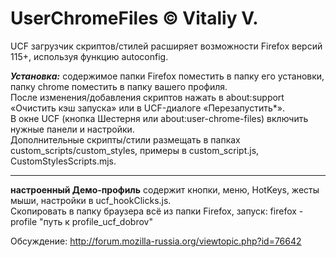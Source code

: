 # UserChromeFiles © Vitaliy V.
UCF загрузчик скриптов/стилей расширяет возможности Firefox версий 115+, используя функцию autoconfig.

***Установка:*** содержимое папки Firefox поместить в папку его установки, папку chrome поместить в папку вашего профиля.  
После изменения/добавления скриптов нажать в about:support «Очистить кэш запуска» или в UCF-диалоге «Перезапустить*».  
В окне UCF (кнопка Шестерня или about:user-chrome-files) включить нужные панели и настройки.  
Дополнительные скрипты/стили размещать в папках custom_scripts/custom_styles, примеры в custom_script.js, CustomStylesScripts.mjs.

---
**настроенный Демо-профиль** содержит кнопки, меню, HotKeys, жесты мыши, настройки в ucf_hookClicks.js.  
Скопировать в папку браузера всё из папки Firefox, запуск: firefox -profile "путь к profile_ucf_dobrov"

Обсуждение: http://forum.mozilla-russia.org/viewtopic.php?id=76642

